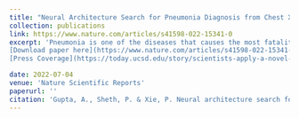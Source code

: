 ```yaml
---
title: "Neural Architecture Search for Pneumonia Diagnosis from Chest X-rays"
collection: publications
link: https://www.nature.com/articles/s41598-022-15341-0
excerpt: 'Pneumonia is one of the diseases that causes the most fatalities worldwide, especially in children. Recently, pneumonia-caused deaths have increased dramatically due to the novel Coronavirus global pandemic. Chest X-ray (CXR) images are one of the most readily available and common imaging modality for the detection and identification of pneumonia. However, the detection of pneumonia from chest radiography is a difficult task even for experienced radiologists. Artificial Intelligence (AI) based systems have great potential in assisting in quick and accurate diagnosis of pneumonia from chest X-rays. The aim of this study is to develop a Neural Architecture Search (NAS) method to find the best convolutional architecture capable of detecting pneumonia from chest X-rays. We propose a Learning by Teaching framework inspired by the teaching-driven learning methodology from humans, and conduct experiments on a pneumonia chest X-ray dataset with over 5000 images. Our proposed method yields an area under ROC curve (AUC) of 97.6% for pneumonia detection, which improves upon previous NAS methods by 5.1% (absolute).\
[Download paper here](https://www.nature.com/articles/s41598-022-15341-0)\
[Press Coverage](https://today.ucsd.edu/story/scientists-apply-a-novel-machine-learning-method-to-help-diagnose-deadly-respiratory-illness)'

date: 2022-07-04
venue: 'Nature Scientific Reports'
paperurl: ''
citation: 'Gupta, A., Sheth, P. & Xie, P. Neural architecture search for pneumonia diagnosis from chest X-rays. Sci Rep 12, 11309 (2022). https://doi.org/10.1038/s41598-022-15341-0.'
---
```

<!-- This paper is about the number 1. The number 2 is left for future work. -->



<!-- Recommended citation: Your Name, You. (2009). "Paper Title Number 1." <i>Journal 1</i>. 1(1). -->